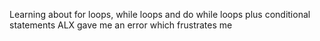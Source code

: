 Learning about for loops, while loops and do while loops plus conditional statements
ALX gave me an error which frustrates me
